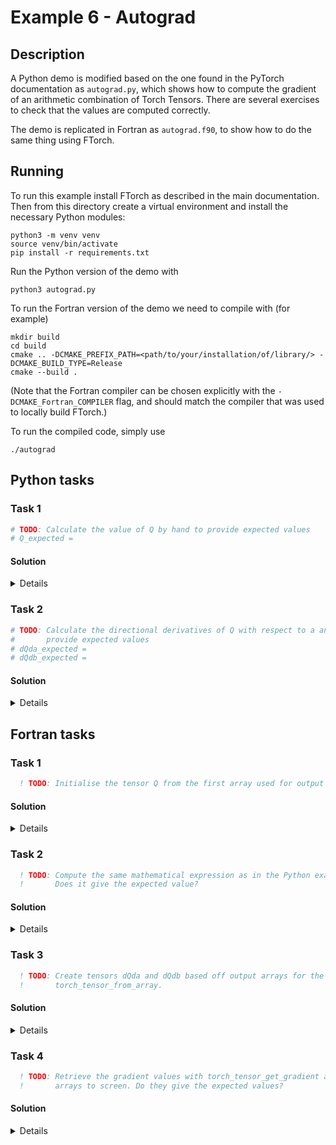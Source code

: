 # Example 6 - Autograd

## Description

A Python demo is modified based on the one found in the PyTorch documentation as
`autograd.py`, which shows how to compute the gradient of an arithmetic
combination of Torch Tensors. There are several exercises to check that the
values are computed correctly.

The demo is replicated in Fortran as `autograd.f90`, to show how to do the same
thing using FTorch.

## Running

To run this example install FTorch as described in the main documentation.
Then from this directory create a virtual environment and install the necessary
Python modules:
```
python3 -m venv venv
source venv/bin/activate
pip install -r requirements.txt
```

Run the Python version of the demo with
```
python3 autograd.py
```

To run the Fortran version of the demo we need to compile with (for example)
```
mkdir build
cd build
cmake .. -DCMAKE_PREFIX_PATH=<path/to/your/installation/of/library/> -DCMAKE_BUILD_TYPE=Release
cmake --build .
```

(Note that the Fortran compiler can be chosen explicitly with the `-DCMAKE_Fortran_COMPILER` flag,
and should match the compiler that was used to locally build FTorch.)

To run the compiled code, simply use
```
./autograd
```

## Python tasks

### Task 1

```python
# TODO: Calculate the value of Q by hand to provide expected values
# Q_expected =
```

#### Solution

<details>

We have
$$Q = 3 (a^3 - b^2/3) = 3a^3 - b^2$$
Now
$$a=[2, 3] \implies a^3 = [8, 27]$$
and
$$b=[6, 4] \implies b^2 = [36, 16]$$
so
$$Q = 3 [8, 27] - [36, 16] = [24, 81] - [36, 16] = [-12, 65]$$

```python
# Calculate the value of Q by hand to provide expected values
Q_expected = torch.tensor([-12.0, 65.0])
```

</details>

### Task 2

```python
# TODO: Calculate the directional derivatives of Q with respect to a and b by hand to
#       provide expected values
# dQda_expected =
# dQdb_expected =
```

#### Solution

<details>

We have
$$Q = 3 (a^3 - b^2/3) = 3a^3 - b^2$$
so
$$\frac{\partial Q}{\partial a} = 9a^2$$
and
$$\frac{\partial Q}{\partial b} = -2b$$

In code:
```python
# Calculate the directional derivatives of Q with respect to a and b by hand to
# provide expected values
dQda_expected = 9 * a**2
dQdb_expected = -2 * b
```

</details>

## Fortran tasks

### Task 1

```fortran
  ! TODO: Initialise the tensor Q from the first array used for output with torch_tensor_from_array
```

#### Solution

<details>

```fortran
  ! Initialise Q from the first array used for output
  call torch_tensor_from_array(Q, out_data1, torch_kCPU)
```

</details>

### Task 2

```fortran
  ! TODO: Compute the same mathematical expression as in the Python example and print it to screen.
  !       Does it give the expected value?
```

#### Solution

<details>

```fortran
  ! Compute the same mathematical expression as in the Python example and print it to screen.
  Q = multiplier * (a**3 - b * b / divisor)
  write (*,*) "Q = 3 * (a^3 - b*b/3) = 3*a^3 - b^2 = ", out_data1(:)
```

The output should be
```
Q = 3 * (a^3 - b*b/3) = 3*a^3 - b^2 =   -12.0000000       65.0000000
```

</details>

### Task 3

```fortran
  ! TODO: Create tensors dQda and dQdb based off output arrays for the gradients with
  !       torch_tensor_from_array.
```

#### Solution

<details>

```fortran
  ! Create tensors dQda and dQdb based off output arrays for the gradients
  call torch_tensor_from_array(dQda, out_data2, torch_kCPU)
  call torch_tensor_from_array(dQdb, out_data3, torch_kCPU)
```

</details>

### Task 4

```fortran
  ! TODO: Retrieve the gradient values with torch_tensor_get_gradient and print the corresponding
  !       arrays to screen. Do they give the expected values?
```

#### Solution

<details>

```fortran
  ! Retrieve the gradient values and print the corresponding arrays to screen
  call torch_tensor_get_gradient(dQda, a)
  call torch_tensor_get_gradient(dQdb, b)
  write(*,*) "dQda = 9*a^2 = ", out_data2
  write(*,*) "dQdb = - 2*b = ", out_data3
```

The output should be
```
dQda = 9*a^2 =    36.0000000       81.0000000
dQdb = - 2*b =   -12.0000000      -8.00000000
```

</details>
